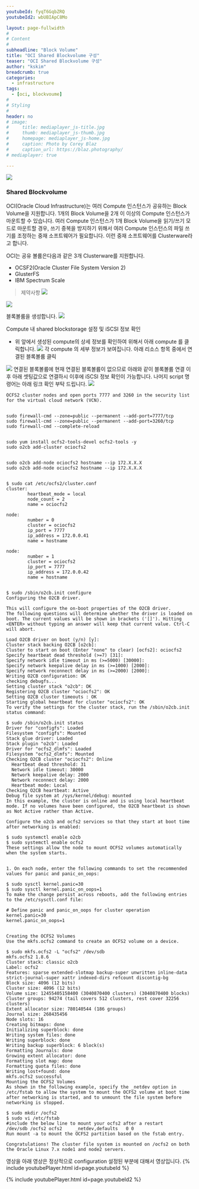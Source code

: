```yaml
---
youtubeId: fyqT6GqbZRQ
youtubeId2: wbUBIApC8Mo

layout: page-fullwidth
#
# Content
#
subheadline: "Block Volume"
title: "OCI Shared Blockvolume 구성"
teaser: "OCI Shared Blockvolume 구성"
author: "kskim"
breadcrumb: true
categories:
  - infrastructure
tags:
  - [oci, blockvoume]
#
# Styling
#
header: no
# image:
#     title: mediaplayer_js-title.jpg
#     thumb: mediaplayer_js-thumb.jpg
#     homepage: mediaplayer_js-home.jpg
#     caption: Photo by Corey Blaz
#     caption_url: https://blaz.photography/
# mediaplayer: true

---
```

![]({{site.urlblogimg2022_2023}}/assets/img/infrastructure/shared-blockvolume/SCR-20220823-k0g.png)

### Shared Blockvolume
OCI(Oracle Cloud Infrastructure)는 여러 Compute 인스턴스가 공유하는 Block Volume을 지원합니다. 1개의 Block Volume을 2개 이 이상의 Compute 인스턴스가 마운트할 수 있습니다. 여러 Compute 인스턴스가 1개 Block Volume을 읽기/쓰기 모드로 마운트할 경우, 쓰기 중복을 방지하기 위해서 여러 Compute 인스턴스의 파일 쓰기를 조정하는 중재 소프트웨어가 필요합니다. 이런 중재 소프트웨어를 Clusterware라고 합니다.

OCI는 공유 볼륨은다음과 같은 3개 Clusterware를 지원합니다.

- OCSF2(Oracle Cluster File System Version 2)
- GlusterFS
- IBM Spectrum Scale



> 제약사항
![]({{site.urlblogimg2022_2023}}/assets/img/infrastructure/shared-blockvolume/7.png)








![]({{site.urlblogimg2022_2023}}/assets/img/infrastructure/shared-blockvolume/1.png)

블록볼륨을 생성합니다.
![]({{site.urlblogimg2022_2023}}/assets/img/infrastructure/shared-blockvolume/2.png)

Compute 내 shared blockstorage 설정 및 iSCSI 정보 확인
- 위 앞에서 생성된 compute의 상세 정보를 확인하여 위해서 아래 compute 를 클릭합니다.
![]({{site.urlblogimg2022_2023}}/assets/img/infrastructure/shared-blockvolume/3.png)
각 compute 의 세부 정보가 보여집니다. 아래 리소스 항목 중에서 연결된 블록볼륨 클릭

![]({{site.urlblogimg2022_2023}}/assets/img/infrastructure/shared-blockvolume/4.png)
연결된 블록볼륨에 현재 연결된 블록볼륨이 없으므로 아래와 같이 블록볼륨 연결 이후 아래 셋팅값으로 연결하시 이후에 iSCSI 정보 확인이 가능합니다. 나머지 script 명령어는 아래 링크 확인 부탁 드립니다.
![]({{site.urlblogimg2022_2023}}/assets/img/infrastructure/shared-blockvolume/5.png)

```
OCFS2 cluster nodes and open ports 7777 and 3260 in the security list for the virtual cloud network (VCN).


sudo firewall-cmd --zone=public --permanent --add-port=7777/tcp
sudo firewall-cmd --zone=public --permanent --add-port=3260/tcp
sudo firewall-cmd --complete-reload


sudo yum install ocfs2-tools-devel ocfs2-tools -y
sudo o2cb add-cluster ociocfs2


sudo o2cb add-node ociocfs2 hostname --ip 172.X.X.X
sudo o2cb add-node ociocfs2 hostname --ip 172.X.X.X


$ sudo cat /etc/ocfs2/cluster.conf
cluster:
        heartbeat_mode = local
        node_count = 2
        name = ociocfs2
 
node:
        number = 0
        cluster = ociocfs2
        ip_port = 7777
        ip_address = 172.0.0.41
        name = hostname
 
node:
        number = 1
        cluster = ociocfs2
        ip_port = 7777
        ip_address = 172.0.0.42
        name = hostname


$ sudo /sbin/o2cb.init configure
Configuring the O2CB driver.
 
This will configure the on-boot properties of the O2CB driver.
The following questions will determine whether the driver is loaded on
boot. The current values will be shown in brackets ('[]'). Hitting
<ENTER> without typing an answer will keep that current value. Ctrl-C
will abort.
 
Load O2CB driver on boot (y/n) [y]:
Cluster stack backing O2CB [o2cb]:
Cluster to start on boot (Enter "none" to clear) [ocfs2]: ociocfs2
Specify heartbeat dead threshold (>=7) [31]:
Specify network idle timeout in ms (>=5000) [30000]:
Specify network keepalive delay in ms (>=1000) [2000]:
Specify network reconnect delay in ms (>=2000) [2000]:
Writing O2CB configuration: OK
checking debugfs...
Setting cluster stack "o2cb": OK
Registering O2CB cluster "ociocfs2": OK
Setting O2CB cluster timeouts : OK
Starting global heartbeat for cluster "ociocfs2": OK
To verify the settings for the cluster stack, run the /sbin/o2cb.init status command:

$ sudo /sbin/o2cb.init status
Driver for "configfs": Loaded
Filesystem "configfs": Mounted
Stack glue driver: Loaded
Stack plugin "o2cb": Loaded
Driver for "ocfs2_dlmfs": Loaded
Filesystem "ocfs2_dlmfs": Mounted
Checking O2CB cluster "ociocfs2": Online
  Heartbeat dead threshold: 31
  Network idle timeout: 30000
  Network keepalive delay: 2000
  Network reconnect delay: 2000
  Heartbeat mode: Local
Checking O2CB heartbeat: Active
Debug file system at /sys/kernel/debug: mounted
In this example, the cluster is online and is using local heartbeat mode. If no volumes have been configured, the O2CB heartbeat is shown as Not Active rather than Active.

Configure the o2cb and ocfs2 services so that they start at boot time after networking is enabled:

$ sudo systemctl enable o2cb
$ sudo systemctl enable ocfs2
These settings allow the node to mount OCFS2 volumes automatically when the system starts.


1. On each node, enter the following commands to set the recommended values for panic and panic_on_oops:

$ sudo sysctl kernel.panic=30
$ sudo sysctl kernel.panic_on_oops=1
To make the change persist across reboots, add the following entries to the /etc/sysctl.conf file:

# Define panic and panic_on_oops for cluster operation
kernel.panic=30
kernel.panic_on_oops=1


Creating the OCFS2 Volumes
Use the mkfs.ocfs2 command to create an OCFS2 volume on a device.

$ sudo mkfs.ocfs2 -L "ocfs2" /dev/sdb
mkfs.ocfs2 1.8.6
Cluster stack: classic o2cb
Label: ocfs2
Features: sparse extended-slotmap backup-super unwritten inline-data strict-journal-super xattr indexed-dirs refcount discontig-bg
Block size: 4096 (12 bits)
Cluster size: 4096 (12 bits)
Volume size: 12455405158400 (3040870400 clusters) (3040870400 blocks)
Cluster groups: 94274 (tail covers 512 clusters, rest cover 32256 clusters)
Extent allocator size: 780140544 (186 groups)
Journal size: 268435456
Node slots: 16
Creating bitmaps: done
Initializing superblock: done
Writing system files: done
Writing superblock: done
Writing backup superblock: 6 block(s)
Formatting Journals: done
Growing extent allocator: done
Formatting slot map: done
Formatting quota files: done
Writing lost+found: done
mkfs.ocfs2 successful
Mounting the OCFS2 Volumes
As shown in the following example, specify the _netdev option in /etc/fstab to allow the system to mount the OCFS2 volume at boot time after networking is started, and to unmount the file system before networking is stopped.

$ sudo mkdir /ocfs2
$ sudo vi /etc/fstab
#include the below line to mount your ocfs2 after a restart
/dev/sdb /ocfs2 ocfs2     _netdev,defaults   0 0 
Run mount -a to mount the OCFS2 partition based on the fstab entry.

Congratulations! The cluster file system is mounted on /ocfs2 on both the Oracle Linux 7.x node1 and node2 servers.

```



영상을 아래 영상은 정상적으로 configuration 설정된 부분에 대해서 영상입니다. 
{% include youtubePlayer.html id=page.youtubeId %}


{% include youtubePlayer.html id=page.youtubeId2 %}










 